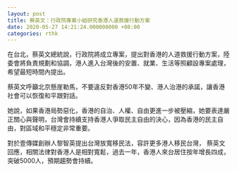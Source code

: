 ```yaml
---
layout: post
title: 蔡英文：行政院專案小組研究香港人道救援行動方案
date: 2020-05-27 14:21:24.000000000 +08:00
categories: rthk
---
```


在台北，蔡英文總統說，行政院將成立專案，提出對香港的人道救援行動方案，陸委會將負責規劃和協調，港人進入台灣後的安置、就業、生活等照顧設專案處理，希望最短時間內提出。

蔡英文呼籲北京懸崖勒馬，不要違反對香港50年不變、港人治港的承諾，讓香港社會可以恢復和平跟對話。

她說，如果香港局勢惡化，香港的自治、人權、自由更進一步被壓縮，她要表達嚴正關心與聲明，台灣會持續支持香港人爭取民主自由的決心，因為香港的民主自由，對區域和平穩定非常重要。

對於壹傳媒創辦人黎智英提出台灣放寬移民法，容許更多港人移民台灣， 蔡英文回應，相關法律對香港人是相對寬鬆，過去一年，香港人來台居住按年增長四成，突破5000人，預期趨勢會持續。
